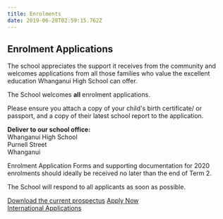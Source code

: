```yaml
---
title: Enrolments
date: 2019-06-28T02:59:15.762Z
---
```

## Enrolment Applications

The school appreciates the support it receives from the community and welcomes applications from all those families who value the excellent education Whanganui High School can offer.

The School welcomes **all** enrolment applications.

Please ensure you attach a copy of your child's birth certificate/ or passport, and a copy of their latest school report to the application.

**Deliver to our school office:** \
Whanganui High School\
Purnell Street\
Whanganui

Enrolment Application Forms and supporting documentation for 2020 enrolments should ideally be received no later than the end of Term 2.

The School will respond to all applicants as soon as possible.

[Download the current prospectus](http://c1940652.r52.cf0.rackcdn.com/5c4a799bff2a7c18530007ed/2018-Prospectus.pdf)
[Apply Now](http://c1940652.r52.cf0.rackcdn.com/5b19b187b8d39a7499002274/2019-Year-9-Enrolment-Application-Form---Whanganui-High-School.pdf)\
[International Applications](/info-for-parents/enrolments)
